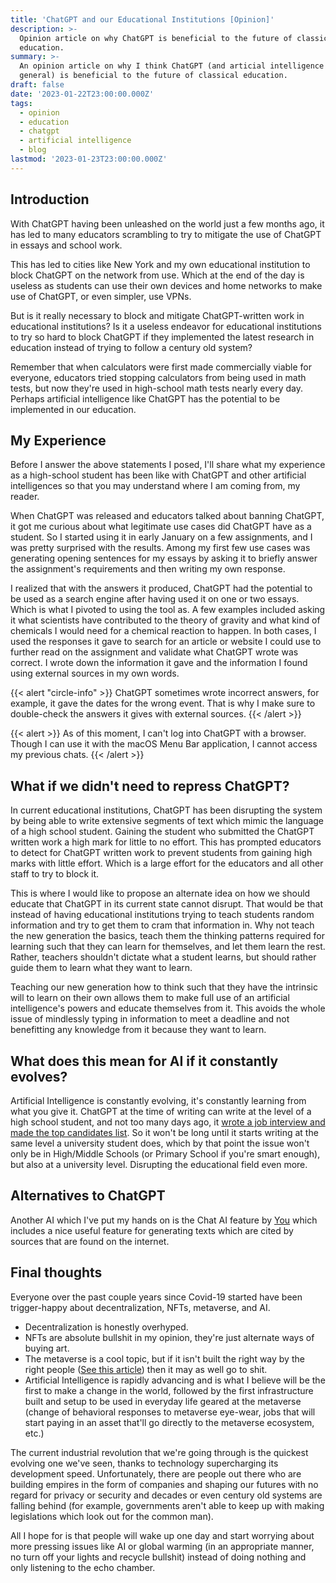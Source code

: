 ```yaml
---
title: 'ChatGPT and our Educational Institutions [Opinion]'
description: >-
  Opinion article on why ChatGPT is beneficial to the future of classical
  education.
summary: >-
  An opinion article on why I think ChatGPT (and articial intelligence in
  general) is beneficial to the future of classical education.
draft: false
date: '2023-01-22T23:00:00.000Z'
tags:
  - opinion
  - education
  - chatgpt
  - artificial intelligence
  - blog
lastmod: '2023-01-23T23:00:00.000Z'
---
```


## Introduction

With ChatGPT having been unleashed on the world just a few months ago, it has led to many educators scrambling to try to mitigate the use of ChatGPT in essays and school work.&#x20;

This has led to cities like New York and my own educational institution to block ChatGPT on the network from use. Which at the end of the day is useless as students can use their own devices and home networks to make use of ChatGPT, or even simpler, use VPNs.

But is it really necessary to block and mitigate ChatGPT-written work in educational institutions? Is it a useless endeavor for educational institutions to try so hard to block ChatGPT if they implemented the latest research in education instead of trying to follow a century old system?

Remember that when calculators were first made commercially viable for everyone, educators tried stopping calculators from being used in math tests, but now they're used in high-school math tests nearly every day. Perhaps artificial intelligence like ChatGPT has the potential to be implemented in our education.

## My Experience

Before I answer the above statements I posed, I'll share what my experience as a high-school student has been like with ChatGPT and other artificial intelligences so that you may understand where I am coming from, my reader.

When ChatGPT was released and educators talked about banning ChatGPT, it got me curious about what legitimate use cases did ChatGPT have as a student. So I started using it in early January on a few assignments, and I was pretty surprised with the results. Among my first few use cases was generating opening sentences for my essays by asking it to briefly answer the assignment's requirements and then writing my own response.&#x20;

I realized that with the answers it produced, ChatGPT had the potential to be used as a search engine after having used it on one or two essays. Which is what I pivoted to using the tool as. A few examples included asking it what scientists have contributed to the theory of gravity and what kind of chemicals I would need for a chemical reaction to happen. In both cases, I used the responses it gave to search for an article or website I could use to further read on the assignment and validate what ChatGPT wrote was correct. I wrote down the information it gave and the information I found using external sources in my own words.

{{< alert "circle-info" >}}
ChatGPT sometimes wrote incorrect answers, for example, it gave the dates for the wrong event. That is why I make sure to double-check the answers it gives with external sources.
{{< /alert >}}

{{< alert  >}}
As of this moment, I can't log into ChatGPT with a browser. Though I can use it with the macOS Menu Bar application, I cannot access my previous chats.
{{< /alert >}}

## What if we didn't need to repress ChatGPT?

In current educational institutions, ChatGPT has been disrupting the system by being able to write extensive segments of text which mimic the language of a high school student. Gaining the student who submitted the ChatGPT written work a high mark for little to no effort. This has prompted educators to detect for ChatGPT written work to prevent students from gaining high marks with little effort. Which is a large effort for the educators and all other staff to try to block it.

This is where I would like to propose an alternate idea on how we should educate that ChatGPT in its current state cannot disrupt. That would be that instead of having educational institutions trying to teach students random information and try to get them to cram that information in. Why not teach the new generation the basics, teach them the thinking patterns required for learning such that they can learn for themselves, and let them learn the rest. Rather, teachers shouldn't dictate what a student learns, but should rather guide them to learn what they want to learn.

Teaching our new generation how to think such that they have the intrinsic will to learn on their own allows them to make full use of an artificial intelligence's powers and educate themselves from it. This avoids the whole issue of mindlessly typing in information to meet a deadline and not benefitting any knowledge from it because they want to learn.

## What does this mean for AI if it constantly evolves?

Artificial Intelligence is constantly evolving, it's constantly learning from what you give it. ChatGPT at the time of writing can write at the level of a high school student, and not too many days ago, it [wrote a job interview and made the top candidates list](https://www.businessinsider.com/chatgpt-written-application-got-shortlisted-for-interview-recruiters-2023-1). So it won't be long until it starts writing at the same level a university student does, which by that point the issue won't only be in High/Middle Schools (or Primary School if you're smart enough), but also at a university level. Disrupting the educational field even more.

## Alternatives to ChatGPT

Another AI which I've put my hands on is the Chat AI feature by [You](https://you.com/) which includes a nice useful feature for generating texts which are cited by sources that are found on the internet.

## Final thoughts

Everyone over the past couple years since Covid-19 started have been trigger-happy about decentralization, NFTs, metaverse, and AI.&#x20;

* Decentralization is honestly overhyped.&#x20;
* NFTs are absolute bullshit in my opinion, they're just alternate ways of buying art.&#x20;
* The metaverse is a cool topic, but if it isn't built the right way by the right people ([See this article](https://www.oilshell.org/blog/2022/02/diagrams.html)) then it may as well go to shit.&#x20;
* Artificial Intelligence is rapidly advancing and is what I believe will be the first to make a change in the world, followed by the first infrastructure built and setup to be used in everyday life geared at the metaverse (change of behavioral responses to metaverse eye-wear, jobs that will start paying in an asset that'll go directly to the metaverse ecosystem, etc.)

The current industrial revolution that we're going through is the quickest evolving one we've seen, thanks to technology supercharging its development speed. Unfortunately, there are people out there who are building empires in the form of companies and shaping our futures with no regard for privacy or security and decades or even century old systems are falling behind (for example, governments aren't able to keep up with making legislations which look out for the common man).

All I hope for is that people will wake up one day and start worrying about more pressing issues like AI or global warming (in an appropriate manner, no turn off your lights and recycle bullshit) instead of doing nothing and only listening to the echo chamber.
